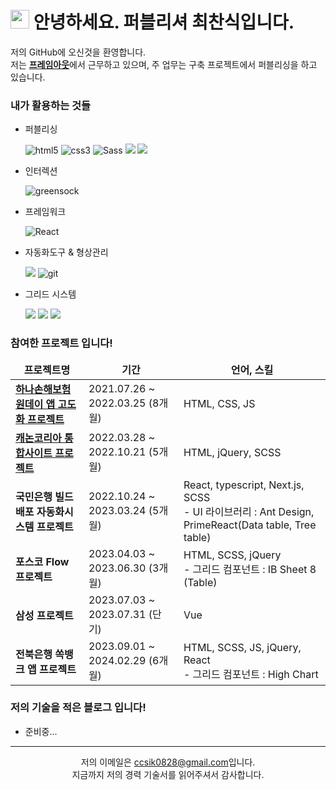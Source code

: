 <div>
  <h1>
    <img src="https://emojis.slackmojis.com/emojis/images/1531849430/4246/blob-sunglasses.gif?1531849430" width="30"/> 안녕하세요. 퍼블리셔 최찬식입니다.
  </h1>

  <p>
    저의 GitHub에 오신것을 환영합니다. </br> 
    저는 <b><a href="http://frameout.com" target="_blank">프레임아웃</a></b>에서 근무하고 있으며, 주 업무는 구축 프로젝트에서 퍼블리싱을 하고 있습니다.
  <p>
</div>

<div>
  <h3>내가 활용하는 것들</h3>
  <ul>
    <li>
      <p>퍼블리싱</p>
      <div>
        <img alt="html5" src="https://img.shields.io/badge/-HTML-E34F26?style=flat-square&logo=html5&logoColor=white" />
        <img alt="css3" src="https://img.shields.io/badge/-CSS-1572B6?style=flat-square&logo=css3&logoColor=white" />
        <img alt="Sass" src="https://camo.githubusercontent.com/40a7829e7827c09f70eb03b3f3725aa0ad9520f22173f8858250ad29f94b1417/68747470733a2f2f696d672e736869656c64732e696f2f62616467652f2d536173732d4343363639393f7374796c653d666c61742d737175617265266c6f676f3d73617373266c6f676f436f6c6f723d7768697465" data-canonical-src="https://img.shields.io/badge/-Sass-CC6699?style=flat-square&amp;logo=sass&amp;logoColor=white" style="max-width: 100%;">
        <img src="https://img.shields.io/badge/Javascript-F7DF1E?style=flat-square&amp;logo=Javascript&amp;logoColor=black">
        <img src="https://camo.githubusercontent.com/24cf575173fed0336d136c306273c51ca2ab2ac2aaf0e3aaf99b2b06b34e3c35/68747470733a2f2f696d672e736869656c64732e696f2f62616467652f6a71756572792d3037363941443f7374796c653d666c6174266c6f676f3d6a7175657279266c6f676f436f6c6f723d7768697465" data-canonical-src="https://img.shields.io/badge/jquery-61DAFB?style=flat&amp;logo=jquery&amp;logoColor=white" style="max-width: 100%;">
      </div>
    </li>
    <li>
      <p>인터렉션</p>
      <div>
        <img alt="greensock" src="https://img.shields.io/badge/-GSAP-88CE02?style=flat-square&logo=greensock&logoColor=black" />
      </div>
    </li>
    <li>
      <p>프레임워크</p>
      <div>
        <img alt="React" src="https://camo.githubusercontent.com/fa7c4294c987f56c6bcae98942266f5264f81f9abf5bb9da77ae69aefdcfc94a/68747470733a2f2f696d672e736869656c64732e696f2f62616467652f2d52656163742d3435623864383f7374796c653d666c61742d737175617265266c6f676f3d7265616374266c6f676f436f6c6f723d7768697465" data-canonical-src="https://img.shields.io/badge/-React-45b8d8?style=flat-square&amp;logo=react&amp;logoColor=white" style="max-width: 100%;">
      </div>
    </li>
    <li>
      <p>자동화도구 & 형상관리</p>
      <div>
        <img src="https://img.shields.io/badge/-Gulp-CF4647?style=flat-square&amp;logo=gulp&amp;logoColor=white">
        <img alt="git" src="https://camo.githubusercontent.com/3d4a55e7d45198177f13f9f10c536edd2970c43d753759585e3391d04677e56d/68747470733a2f2f696d672e736869656c64732e696f2f62616467652f2d4769742d4630353033323f7374796c653d666c61742d737175617265266c6f676f3d676974266c6f676f436f6c6f723d7768697465" data-canonical-src="https://img.shields.io/badge/-Git-F05032?style=flat-square&amp;logo=git&amp;logoColor=white" style="max-width: 100%;">
      </div>
    </li>
    <li>
      <p>그리드 시스템</p>      
      <div>
        <img src="https://img.shields.io/badge/-IBsheet-gray?style=flat-square&amp;">
        <img src="https://img.shields.io/badge/-Highchart-gray?style=flat-square&amp;">
        <img src="https://img.shields.io/badge/-Ant Design-gray?style=flat-square&amp;">
      </div>
    </li>
  </ul>
</div>

<div>
  <h3>참여한 프로젝트 입니다!</h3>
  <table>
    <thead align="center">
      <tr border: none;>
        <td><b>프로젝트명</b></td>
        <td><b>기간</b></td>
        <td><b>언어, 스킬</b></td>
      </tr>
    </thead>
    <tbody>
      <tr>
        <td>
          <a href="https://day.hanainsure.co.kr/oneday/main">
            <b>하나손해보험 원데이 앱 고도화 프로젝트</b>
          </a>
        </td>
        <td>2021.07.26 ~ 2022.03.25 (8개월)</td>
        <td>HTML, CSS, JS</td>
      </tr>
      <tr>
        <td>
          <a href="https://kr.canon/main">
            <b>캐논코리아 통합사이트 프로젝트</b>
          </a>
        </td>
        <td>2022.03.28 ~ 2022.10.21 (5개월)</td>
        <td>HTML, jQuery, SCSS</td>
      </tr>
      <tr>
        <td>
          <b>국민은행 빌드배포 자동화시스템 프로젝트</b>
        </td>
        <td>2022.10.24 ~ 2023.03.24 (5개월)</td>
        <td>
          React, typescript, Next.js, SCSS<br/>
          - UI 라이브러리 : Ant Design, PrimeReact(Data table, Tree table)
        </td>
      </tr>
      <tr>
        <td>
          <b>포스코 Flow 프로젝트</b>
        </td>
        <td>2023.04.03 ~ 2023.06.30 (3개월)</td>
        <td>
          HTML, SCSS, jQuery<br/>
          - 그리드 컴포넌트 : IB Sheet 8 (Table)
        </td>
      </tr>
      <tr>
        <td>
          <b>삼성 프로젝트</b>
        </td>
        <td>2023.07.03 ~ 2023.07.31 (단기)</td>
        <td>
          Vue
        </td>
      </tr>
      <tr>
        <td>
          <b>전북은행 쏙뱅크 앱 프로젝트</b>
        </td>
        <td>2023.09.01 ~ 2024.02.29 (6개월)</td>
        <td>
          HTML, SCSS, JS, jQuery, React<br/>
          - 그리드 컴포넌트 : High Chart
        </td>
      </tr>
    </tbody>
  </table>
</div>

<div>
  <h3>저의 기술을 적은 블로그 입니다!</h3>
  <ul>
    <li>
      <span>준비중...</span>
    </li>
  </ul>
</div>

---

<p align="center">
  저의 이메일은 <a href="mailto:ccsik0828@gmail.com">ccsik0828@gmail.com</a>입니다.<br/>
  지금까지 저의 경력 기술서를 읽어주셔서 감사합니다.
</p>
